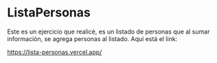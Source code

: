 # ListaPersonas

Este es un ejercicio que realicé, es un listado de personas que al sumar información, se agrega personas al listado.
Aquí está el link:

https://lista-personas.vercel.app/
